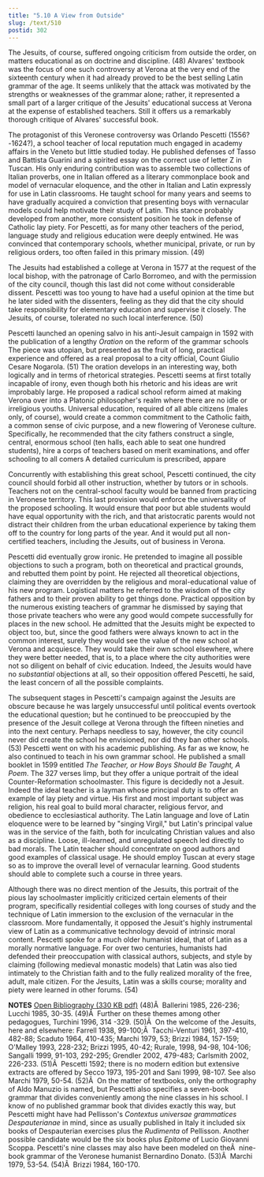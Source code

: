 ```yaml
---
title: "5.10 A View from Outside"
slug: /text/510
postid: 302
---
```

The Jesuits, of course, suffered ongoing criticism from outside the order, on matters educational as on doctrine and discipline. (48) Alvares' textbook was the focus of one such controversy at Verona at the very end of the sixteenth century when it had already proved to be the best selling Latin grammar of the age. It seems unlikely that the attack was motivated by the strengths or weaknesses of the grammar alone; rather, it represented a small part of a larger critique of the Jesuits' educational success at Verona at the expense of established teachers. Still it offers us a remarkably thorough critique of Alvares' successful book.

The protagonist of this Veronese controversy was Orlando Pescetti (1556?-1624?), a school teacher of local reputation much engaged in academy affairs in the Veneto but little studied today. He published defenses of Tasso and Battista Guarini and a spirited essay on the correct use of letter Z in Tuscan. His only enduring contribution was to assemble two collections of Italian proverbs, one in Italian offered as a literary commonplace book and model of vernacular eloquence, and the other in Italian and Latin expressly for use in Latin classrooms. He taught school for many years and seems to have gradually acquired a conviction that presenting boys with vernacular models could help motivate their study of Latin. This stance probably developed from another, more consistent position he took in defense of Catholic lay piety. For Pescetti, as for many other teachers of the period, language study and religious education were deeply entwined. He was convinced that contemporary schools, whether municipal, private, or run by religious orders, too often failed in this primary mission. (49)

The Jesuits had established a college at Verona in 1577 at the request of the local bishop, with the patronage of Carlo Borromeo, and with the permission of the city council, though this last did not come without considerable dissent. Pescetti was too young to have had a useful opinion at the time but he later sided with the dissenters, feeling as they did that the city should take responsibility for elementary education and supervise it closely. The Jesuits, of course, tolerated no such local interference. (50)

Pescetti launched an opening salvo in his anti-Jesuit campaign in 1592 with the publication of a lengthy <em>Oration</em> on the reform of the grammar schools The piece was utopian, but presented as the fruit of long, practical experience and offered as a real proposal to a city official, Count Giulio Cesare Nogarola. (51) The oration develops in an interesting way, both logically and in terms of rhetorical strategies. Pescetti seems at first totally incapable of irony, even though both his rhetoric and his ideas are writ improbably large. He proposed a radical school reform aimed at making Verona over into a Platonic philosopher's realm where there are no idle or irreligious youths. Universal education, required of all able citizens (males only, of course), would create a common commitment to the Catholic faith, a common sense of civic purpose, and a new flowering of Veronese culture. Specifically, he recommended that the city fathers construct a single, central, enormous school (ten halls, each able to seat one hundred students), hire a corps of teachers based on merit examinations, and offer schooling to all comers A detailed curriculum is prescribed, appare

Concurrently with establishing this great school, Pescetti continued, the city council should forbid all other instruction, whether by tutors or in schools. Teachers not on the central-school faculty would be banned from practicing in Veronese territory. This last provision would enforce the universality of the proposed schooling. It would ensure that poor but able students would have equal opportunity with the rich, and that aristocratic parents would not distract their children from the urban educational experience by taking them off to the country for long parts of the year. And it would put all non-certified teachers, including the Jesuits, out of business in Verona.

Pescetti did eventually grow ironic. He pretended to imagine all possible objections to such a program, both on theoretical and practical grounds, and rebutted them point by point. He rejected all theoretical objections, claiming they are overridden by the religious and moral-educational value of his new program. Logistical matters he referred to the wisdom of the city fathers and to their proven ability to get things done. Practical opposition by the numerous existing teachers of grammar he dismissed by saying that those private teachers who were any good would compete successfully for places in the new school. He admitted that the Jesuits might be expected to object too, but, since the good fathers were always known to act in the common interest, surely they would see the value of the new school at Verona and acquiesce. They would take their own school elsewhere, where they were better needed, that is, to a place where the city authorities were not so diligent on behalf of civic education. Indeed, the Jesuits would have no <em>substantial</em> objections at all, so their opposition offered Pescetti, he said, the least concern of all the possible complaints.

The subsequent stages in Pescetti's campaign against the Jesuits are obscure because he was largely unsuccessful until political events overtook the educational question; but he continued to be preoccupied by the presence of the Jesuit college at Verona through the fifteen nineties and into the next century. Perhaps needless to say, however, the city council never did create the school he envisioned, nor did they ban other schools. (53) Pescetti went on with his academic publishing. As far as we know, he also continued to teach in his own grammar school. He published a small booklet in 1599 entitled <em>The Teacher, or How Boys Should Be Taught, A Poem</em>. The 327 verses limp, but they offer a unique portrait of the ideal Counter-Reformation schoolmaster. This figure is decidedly not a Jesuit. Indeed the ideal teacher is a layman whose principal duty is to offer an example of lay piety and virtue. His first and most important subject was religion, his real goal to build moral character, religious fervor, and obedience to ecclesiastical authority. The Latin language and love of Latin eloquence were to be learned by "singing Virgil," but Latin's principal value was in the service of the faith, both for inculcating Christian values and also as a discipline. Loose, ill-learned, and unregulated speech led directly to bad morals. The Latin teacher should concentrate on good authors and good examples of classical usage. He should employ Tuscan at every stage so as to improve the overall level of vernacular learning. Good students should able to complete such a course in three years.

Although there was no direct mention of the Jesuits, this portrait of the pious lay schoolmaster implicitly criticized certain elements of their program, specifically residential colleges with long courses of study and the technique of Latin immersion to the exclusion of the vernacular in the classroom. More fundamentally, it opposed the Jesuit's highly instrumental view of Latin as a communicative technology devoid of intrinsic moral content. Pescetti spoke for a much older humanist ideal, that of Latin as a morally normative language. For over two centuries, humanists had defended their preoccupation with classical authors, subjects, and style by claiming (following medieval monastic models) that Latin was also tied intimately to the Christian faith and to the fully realized morality of the free, adult, male citizen. For the Jesuits, Latin was a skills course; morality and piety were learned in other forums. (54)

<strong>NOTES</strong>
<a href="http://www.humanismforsale.org/bibliography.pdf" target="new">Open Bibliography (330 KB pdf)</a>
(48)Â  Ballerini 1985, 226-236; Lucchi 1985, 30-35.
(49)Â  Further on these themes among other pedagogues, Turchini 1996, 314 -329.
(50)Â  On the welcome of the Jesuits, here and elsewhere: Farrell 1938, 99-100;Â  Tacchi-Venturi 1961, 397-410, 482-88; Scaduto 1964, 410-435; Marchi 1979, 53; Brizzi 1984, 157-159; O'Malley 1993, 228-232; Brizzi 1995, 40-42; Rurale, 1998, 94-98, 104-106; Sangalli 1999, 91-103, 292-295; Grendler 2002, 479-483; Carlsmith 2002, 226-233.
(51)Â  Pescetti 1592; there is no modern edition but extensive extracts are offered by Secco 1973, 195-201 and Sani 1999, 98-107. See also Marchi 1979, 50-54.
(52)Â  On the matter of textbooks, only the orthography of Aldo Manuzio is named, but Pescetti also specifies a seven-book grammar that divides conveniently among the nine classes in his school. I know of no published grammar book that divides exactly this way, but Pescetti might have had Pellisson's <em>Contextus universae grammatices Despauterianae</em> in mind, since as usually published in Italy it included six books of Despauterian exercises plus the <em>Rudimenta</em> of Pellisson. Another possible candidate would be the six books plus <em>Epitome</em> of Lucio Giovanni Scoppa. Pescetti's nine classes may also have been modeled on theÂ  nine-book grammar of the Veronese humanist Bernardino Donato.
(53)Â  Marchi 1979, 53-54.
(54)Â  Brizzi 1984, 160-170.
